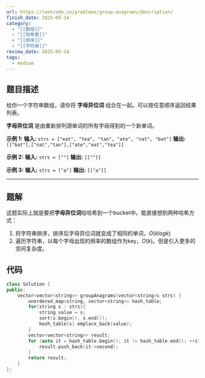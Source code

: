 ```yaml
---
url: https://leetcode.cn/problems/group-anagrams/description/
finish_date: 2025-05-14
category:
  - "[[数组]]"
  - "[[哈希表]]"
  - "[[排序]]"
  - "[[字符串]]"
review_date: 2025-05-14
tags:
  - medium
---
```

## 题目描述

给你一个字符串数组，请你将 **字母异位词** 组合在一起。可以按任意顺序返回结果列表。

**字母异位词** 是由重新排列源单词的所有字母得到的一个新单词。

**示例 1:**
**输入:** `strs = ["eat", "tea", "tan", "ate", "nat", "bat"]`
**输出:** `[["bat"],["nat","tan"],["ate","eat","tea"]]`

**示例 2:**
**输入:** `strs = [""]`
**输出:** `[[""]]`

**示例 3:**
**输入:** `strs = ["a"]`
**输出:** `[["a"]]`

---
## 题解

这题实际上就是要把**字母异位词**给哈希到一个bucket中。能直接想到两种哈希方式：
1. 将字符串排序，排序后字母异位词就变成了相同的单词，$O(klogk)$
2. 遍历字符串，以每个字母出现的频率的数组作为key，$O(k)$。但是引入更多的空间复杂度。

## 代码

```cpp
class Solution {
public:
    vector<vector<string>> groupAnagrams(vector<string>& strs) {
        unordered_map<string, vector<string>> hash_table;
        for(string s : strs){
            string value = s;
            sort(s.begin(), s.end());
            hash_table[s].emplace_back(value);
        }
        vector<vector<string>> result;
        for (auto it = hash_table.begin(); it != hash_table.end(); ++it) {
            result.push_back(it->second);
        }
        return result;
    }
};
```
